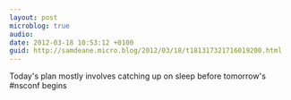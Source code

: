 ```yaml
---
layout: post
microblog: true
audio: 
date: 2012-03-18 10:53:12 +0100
guid: http://samdeane.micro.blog/2012/03/18/t181317321716019200.html
---
```

Today's plan mostly involves catching up on sleep before tomorrow's #nsconf begins
